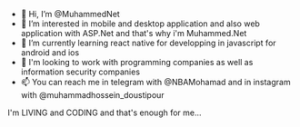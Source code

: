 - 👋 Hi, I’m @MuhammedNet
- 👀 I’m interested in mobile and desktop application and also web application with ASP.Net and that's why i'm Muhammed.Net
- 🌱 I’m currently learning react native for developping in javascript for android and ios 
- 💞️ I'm looking to work with programming companies as well as information security companies
- 📫 You can reach me in telegram with @NBAMohamad and in instagram with @muhammadhossein_doustipour

I'm LIVING and CODING and that's enough for me...

<!---
MuhammedNet/MuhammedNet is a ✨ special ✨ repository because its `README.md` (this file) appears on your GitHub profile.
You can click the Preview link to take a look at your changes.
--->
